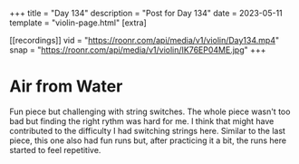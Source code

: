 +++
title = "Day 134"
description = "Post for Day 134"
date = 2023-05-11
template = "violin-page.html"
[extra]

[[recordings]]
vid = "https://roonr.com/api/media/v1/violin/Day134.mp4"
snap = "https://roonr.com/api/media/v1/violin/IK76EP04ME.jpg"
+++

# Air from Water
Fun piece but challenging with string switches. The whole piece wasn't too bad but finding the right rythm was hard for me. I think that might have contributed to the difficulty I had switching strings here. Similar to the last piece, this one also had fun runs but, after practicing it a bit, the runs here started to feel repetitive. 
